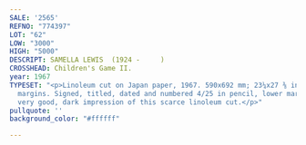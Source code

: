 ```yaml
---
SALE: '2565'
REFNO: "774397"
LOT: "62"
LOW: "3000"
HIGH: "5000"
DESCRIPT: SAMELLA LEWIS  (1924 -     )
CROSSHEAD: Children's Game II.
year: 1967
TYPESET: "<p>Linoleum cut on Japan paper, 1967. 590x692 mm; 23¼x27 ⅜ inches, full
  margins. Signed, titled, dated and numbered 4/25 in pencil, lower margin.</p><p>A
  very good, dark impression of this scarce linoleum cut.</p>"
pullquote: ''
background_color: "#ffffff"

---
```


